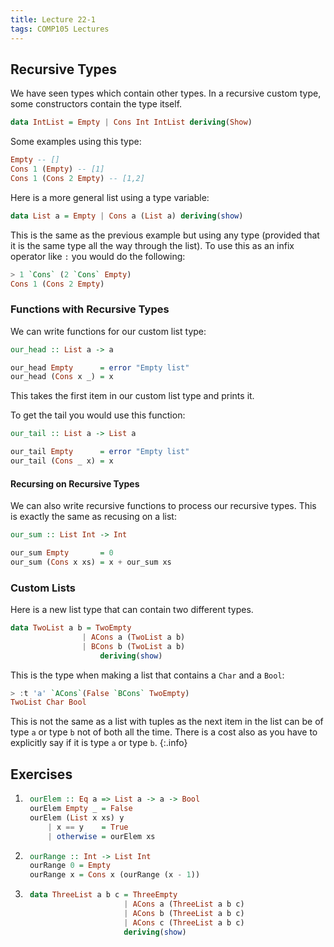 ```yaml
---
title: Lecture 22-1
tags: COMP105 Lectures
---
```


## Recursive Types

We have seen types which contain other types. In a recursive custom type, some constructors contain the type itself.

```haskell
data IntList = Empty | Cons Int IntList deriving(Show)
```

Some examples using this type:

```haskell
Empty -- []
Cons 1 (Empty) -- [1]
Cons 1 (Cons 2 Empty) -- [1,2]
```

Here is a more general list using a type variable:

```haskell
data List a = Empty | Cons a (List a) deriving(show)
```

This is the same as the previous example but using any type (provided that it is the same type all the way through the list). To use this as an infix operator like `:` you would do the following:

```haskell
> 1 `Cons` (2 `Cons` Empty)
Cons 1 (Cons 2 Empty)
```

### Functions with Recursive Types

We can write functions for our custom list type:

```haskell
our_head :: List a -> a

our_head Empty		= error "Empty list"
our_head (Cons x _)	= x
```

This takes the first item in our custom list type and prints it.

To get the tail you would use this function:

```haskell
our_tail :: List a -> List a

our_tail Empty		= error "Empty list"
our_tail (Cons _ x)	= x
```

#### Recursing on Recursive Types

We can also write recursive functions to process our recursive types. This is exactly the same as recusing on a list:

```haskell
our_sum :: List Int -> Int

our_sum Empty 		= 0
our_sum (Cons x xs) = x + our_sum xs
```

### Custom Lists

Here is a new list type that can contain two different types.

```haskell
data TwoList a b = TwoEmpty
				| ACons a (TwoList a b)
				| BCons b (TwoList a b)
					deriving(show)
```

This is the type when making a list that contains a `Char` and a `Bool`:

```haskell
> :t 'a' `ACons`(False `BCons` TwoEmpty)
TwoList Char Bool
```

This is not the same as a list with tuples as the next item in the list can be of type `a` or type `b` not of both all the time. There is a cost also as you have to explicitly say if it is type `a` or type `b`.
{:.info}

## Exercises

1. ```haskell
	ourElem :: Eq a => List a -> a -> Bool
	ourElem Empty _ = False
	ourElem (List x xs) y
		| x == y 	= True
		| otherwise = ourElem xs
	```

1. ```haskell
	ourRange :: Int -> List Int
	ourRange 0 = Empty
	ourRange x = Cons x (ourRange (x - 1))
	```

1. ```haskell
	data ThreeList a b c = ThreeEmpty
						 | ACons a (ThreeList a b c)
						 | ACons b (ThreeList a b c)
						 | ACons c (ThreeList a b c)
						 deriving(show)
	```